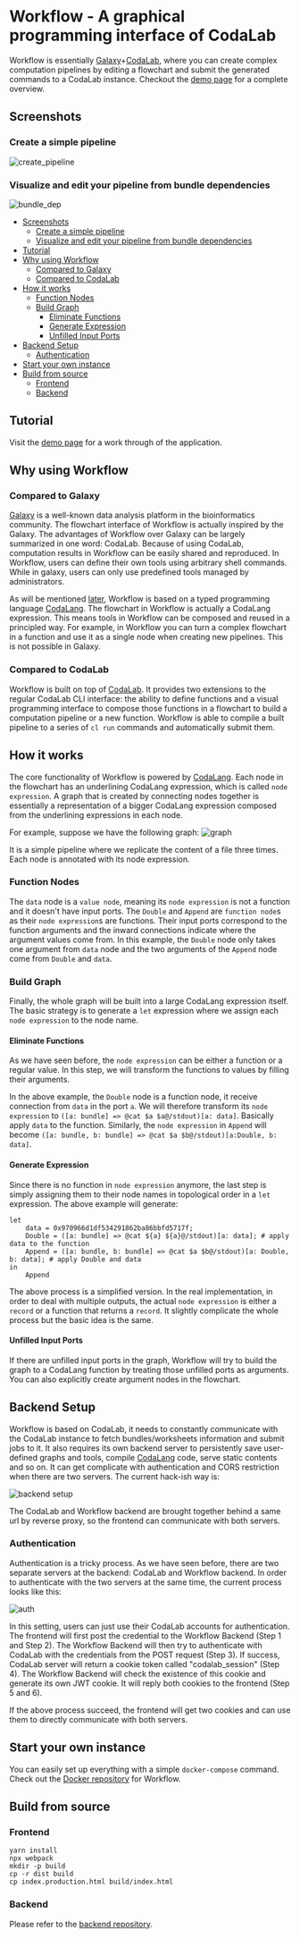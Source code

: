 # Workflow - A graphical programming interface of CodaLab <!-- omit in toc -->

Workflow is essentially [Galaxy](https://usegalaxy.org/)+[CodaLab](https://worksheets.codalab.org/), where you can create complex computation pipelines by editing a flowchart and submit the generated commands to a CodaLab instance. Checkout the [demo page](demo_link) for a complete overview.

## Screenshots

### Create a simple pipeline 
![create_pipeline](https://media.giphy.com/media/Vd8WQ7pCoepGWpZDFO/giphy.gif)

### Visualize and edit your pipeline from bundle dependencies
![bundle_dep](https://media.giphy.com/media/JpwdJDKGTQTQclpROd/giphy.gif)

- [Screenshots](#screenshots)
  - [Create a simple pipeline](#create-a-simple-pipeline)
  - [Visualize and edit your pipeline from bundle dependencies](#visualize-and-edit-your-pipeline-from-bundle-dependencies)
- [Tutorial](#tutorial)
- [Why using Workflow](#why-using-workflow)
  - [Compared to Galaxy](#compared-to-galaxy)
  - [Compared to CodaLab](#compared-to-codalab)
- [How it works](#how-it-works)
  - [Function Nodes](#function-nodes)
  - [Build Graph](#build-graph)
    - [Eliminate Functions](#eliminate-functions)
    - [Generate Expression](#generate-expression)
    - [Unfilled Input Ports](#unfilled-input-ports)
- [Backend Setup](#backend-setup)
  - [Authentication](#authentication)
- [Start your own instance](#start-your-own-instance)
- [Build from source](#build-from-source)
  - [Frontend](#frontend)
  - [Backend](#backend)


## Tutorial
Visit the [demo page](demo_link) for a work through of the application.

## Why using Workflow


### Compared to Galaxy
[Galaxy](https://usegalaxy.org/) is a well-known data analysis platform in the bioinformatics community. The flowchart interface of Workflow is actually inspired by the Galaxy. The advantages of Workflow over Galaxy can be largely summarized in one word: CodaLab. Because of using CodaLab, computation results in Workflow can be easily shared and reproduced. In Workflow, users can define their own tools using arbitrary shell commands. While in galaxy, users can only use predefined tools managed by administrators. 

As will be mentioned [later](#how-it-works), Workflow is based on a typed programming language [CodaLang](https://github.com/jyh1/codalang). The flowchart in Workflow is actually a CodaLang expression. This means tools in Workflow can be composed and reused in a principled way. For example, in Workflow you can turn a complex flowchart in a function and use it as a single node when creating new pipelines. This is not possible in Galaxy.
 

### Compared to CodaLab
Workflow is built on top of [CodaLab](https://worksheets.codalab.org/). 
It provides two extensions to the regular CodaLab CLI interface: the ability to define functions and a visual programming interface to compose those functions in a flowchart to build a computation pipeline or a new function. Workflow is able to compile a built pipeline to a series of `cl run` commands and automatically submit them.


## How it works
The core functionality of Workflow is powered by [CodaLang](https://github.com/jyh1/codalang). Each node in the flowchart has an underlining CodaLang expression, which is called `node expression`. A graph that is created by connecting nodes together is essentially a representation of a bigger CodaLang expression composed from the underlining expressions in each node.

For example, suppose we have the following graph:
![graph](imgs/graph.png)

It is a simple pipeline where we replicate the content of a file three times. Each node is annotated with its node expression.

### Function Nodes
The `data` node is a `value node`, meaning its `node expression` is not a function and it doesn't have input ports. The `Double` and `Append` are `function node`s as their `node expression`s are functions. Their input ports correspond to the function arguments and the inward connections indicate where the argument values come from. In this example, the `Double` node only takes one argument from `data` node and the two arguments of the `Append` node come from `Double`  and `data`.

### Build Graph
Finally, the whole graph will be built into a large CodaLang expression itself. The basic strategy is to generate a `let` expression where we assign each `node expression` to the node name.
#### Eliminate Functions
As we have seen before, the `node expression` can be either a function or a regular value. In this step, we will transform the functions to values by filling their arguments.

In the above example, the `Double` node is a function node, it receive connection from `data` in the port `a`. We will therefore transform its `node expression` to `([a: bundle] => @cat $a $a@/stdout)[a: data]`. Basically apply `data` to the function. Similarly, the `node expression` in `Append` will become `([a: bundle, b: bundle] => @cat $a $b@/stdout)[a:Double, b: data]`.

#### Generate Expression
Since there is no function in `node expression` anymore, the last step is simply assigning them to their node names in topological order in a `let` expression. The above example will generate:
```shell
let
    data = 0x970966d1df534291862ba86bbfd5717f;
    Double = ([a: bundle] => @cat ${a} ${a}@/stdout)[a: data]; # apply data to the function
    Append = ([a: bundle, b: bundle] => @cat $a $b@/stdout)[a: Double, b: data]; # apply Double and data
in
    Append
```

The above process is a simplified version. In the real implementation, in order to deal with multiple outputs, the actual `node expression` is either a `record` or a function that returns a `record`. It slightly complicate the whole process but the basic idea is the same. 

#### Unfilled Input Ports
If there are unfilled input ports in the graph, Workflow will try to build the graph to a CodaLang function by treating those unfilled ports as arguments. You can also explicitly create argument nodes in the flowchart.

## Backend Setup
Workflow is based on CodaLab, it needs to constantly communicate with the CodaLab instance to fetch bundles/worksheets information and submit jobs to it. It also requires its own backend server to persistently save user-defined graphs and tools, compile [CodaLang](https://github.com/jyh1/codalang) code, serve static contents and so on. It can get complicate with authentication and CORS restriction when there are two servers. The current hack-ish way is:

![backend setup](imgs/serversetup.png)

The CodaLab and Workflow backend are brought together behind a same url by reverse proxy, so the frontend can communicate with both servers.

### Authentication
Authentication is a tricky process. As we have seen before, there are two separate servers at the backend: CodaLab and Workflow backend. In order to authenticate with the two servers at the same time, the current process looks like this:

![auth](imgs/auth.png)

In this setting, users can just use their CodaLab accounts for authentication. The frontend will first post the credential to the Workflow Backend (Step 1 and Step 2). The Workflow Backend will then try to authenticate with CodaLab with the credentials from the POST request (Step 3). If success, CodaLab server will return a cookie token called "codalab_session" (Step 4). The Workflow Backend will check the existence of this cookie and generate its own JWT cookie. It will reply both cookies to the frontend (Step 5 and 6). 

If the above process succeed, the frontend will get two cookies and can use them to directly communicate with both servers.

## Start your own instance
You can easily set up everything with a simple `docker-compose` command. Check out the [Docker repository](https://github.com/jyh1/codalabworkflow-docker) for Workflow.

## Build from source

### Frontend
```
yarn install
npx webpack
mkdir -p build
cp -r dist build
cp index.production.html build/index.html
```

### Backend
Please refer to the [backend repository](https://github.com/jyh1/codalang-server).